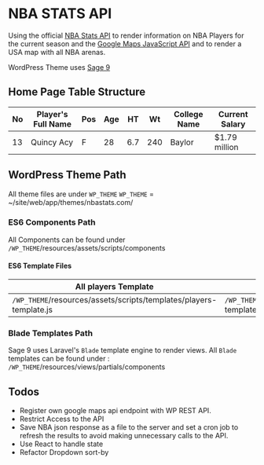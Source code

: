 # NBA STATS API

Using the official [NBA Stats API](https://stats.nba.com/) to render information on NBA Players for the current season and the [Google Maps JavaScript API]() and  to render a USA map with all NBA arenas.

WordPress Theme uses [Sage 9](https://roots.io/sage)


## Home Page Table Structure

| No | Player's Full Name |  Pos |  Age | HT | Wt | College Name | Current Salary |
| ------ | ------ | ------ | ------ | ----- |  ------ | ------ |  ------ |
| 13 | Quincy Acy |  F |  28 | 6.7 | 240 | Baylor | $1.79 million |

## WordPress Theme Path
All theme files are under `WP_THEME`
`WP_THEME` = ~/site/web/app/themes/nbastats.com/

### ES6 Components Path

 All Components  can be found under `/WP_THEME`/resources/assets/scripts/components

#### ES6 Template Files

 | All players Template | Single Player Template  |  Single Player Banner Image |
 | ------ | ------ | ----- |
  `/WP_THEME`/resources/assets/scripts/templates/players-template.js |  `/WP_THEME`/resources/assets/scripts/templates/player-template.js | `/WP_THEME`/resources/assets/scripts/player-single.js |

 ### Blade Templates Path

Sage 9 uses Laravel's `Blade` template engine to render views.
All `Blade` templates can be found under : `/WP_THEME`/resources/views/partials/components

## Todos
- Register own google maps api endpoint with WP REST API.
- Restrict Access to the API
- Save NBA json response as a file to the server and set a cron job to refresh the results to avoid making unnecessary calls to the API.
- Use React to handle state
- Refactor Dropdown sort-by